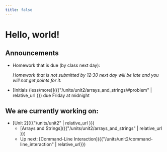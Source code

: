 ```yaml
---
title: false
---
```


# Hello, world!

## Announcements

  - Homework that is due (by class next day):

      *Homework that is not submitted by 12:30 next day will be late and you will not get points for it.*

  -  [Initials (less/more)]({{"/units/unit2/arrays_and_strings/#problem" | relative_url }}) due Friday at midnight

## We are currently working on:
* [Unit 2]({{"/units/unit2" | relative_url }})
  * [Arrays and Strings]({{"/units/unit2/arrays_and_strings" | relative_url }})
  * Up next: [Command-Line Interaction]({{"/units/unit2/command-line_interaction" | relative_url}})


<!--
This is CS50 AP, Harvard University's introduction to the intellectual enterprises of computer science and the art of programming for students in high school, which satisfies the College Board's new AP CS Principles curriculum framework.
-->
<!--
<iframe src="https://www.youtube.com/embed/tZxLMIk_SaY?playlist=GAB6Gm7pTTA"></iframe>
-->
